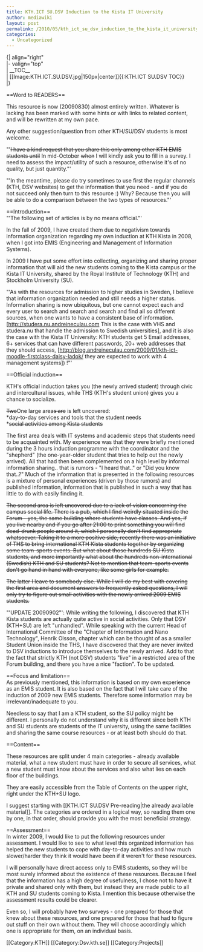 ```yaml
---
title: KTH.ICT SU.DSV Induction to the Kista IT University
author: mediawiki
layout: post
permalink: /2010/05/kth_ict_su_dsv_induction_to_the_kista_it_university/
categories:
  - Uncategorized
---
```

{| align="right"  
|- valign="top"  
| \_\_TOC\_\_  
| [[Image:KTH.ICT.SU.DSV.jpg|150px|center]]{{:KTH.ICT SU.DSV TOC}}  
|}

==Word to READERS==

This resource is now (20090830) almost entirely written. Whatever is lacking has been marked with some hints or with links to related content, and will be rewritten at my own pace.

Any other suggestion/question from other KTH/SU/DSV students is most welcome.

"'<s>I have a kind request that you share this only among other KTH EMIS students until</s> In mid-October <s>when</s> I will kindly ask you to fill in a survey. I need to assess the impact/utility of such a resource, otherwise it's of no quality, but just quantity."'

"'In the meantime, please do try sometimes to use first the regular channels (KTH, DSV websites) to get the information that you need - and if you do not succeed only then turn to this resource :) Why? Because then you will be able to do a comparison between the two types of resources."'

==Introduction==  
"'The following set of articles is by no means official."'

In the fall of 2009, I have created them due to negativism towards information organization regarding my own induction at KTH Kista in 2008, when I got into EMIS (Engineering and Management of Information Systems).

In 2009 I have put some effort into collecting, organizing and sharing proper information that will aid the new students coming to the Kista campus or the Kista IT University, shared by the Royal Institute of Technology (KTH) and Stockholm University (SU).

"'As with the resources for admission to higher studies in Sweden, I believe that information organization needed and still needs a higher status. Information sharing is now ubiquitous, but one cannot expect each and every user to search and search and search and find all so different sources, when one wants to have a consistent base of information. [http://studera.nu.andreineculau.com This is the case with VHS and studera.nu that handle the admission to Swedish universities], and it is also the case with the Kista IT University: KTH students get 5 Email addresses, 6+ services that can have different passwords, 20+ web addresses that they should access, [http://blog.andreineculau.com/2009/01/kth-ict-moodle-firstclass-daisy-ladok/ they are expected to work with 4 management systems]) !"'

==Official induction==

KTH's official induction takes you (the newly arrived student) through civic and intercultural issues, while THS (KTH's student union) gives you a chance to socialize.

<s>Two</s>One large area<s>s are</s> is left uncovered:  
*day-to-day services and tools that the student needs  
*<s>social activities among Kista students</s>

The first area deals with IT systems and academic steps that students need to be acquainted with. My experience was that they were briefly mentioned during the 3 hours induction programme with the coordinator and the "shepherd" (the one-year-older student that tries to help out the newly arrived). All that had then been complemented on a high level by informal information sharing.. that is rumors - "I heard that.." or "Did you know that..?" Much of the information that is presented in the following resources is a mixture of personal experiences (driven by those rumors) and published information, information that is published in such a way that has little to do with easily finding it.

<s>The second area is left uncovered due to a lack of vision concerning the campus social life. There is a pub, which I find weirdly situated inside the Forum - yes, the same building where students have classes. And yes, if you live nearby and if you go after 21:00 to print something you will find dead-drunk people around it, which I personally don't find appropriate whatsoever. Taking it to a more positive side, recently there was an initiative of THS to bring international KTH Kista students together by organizing some team-sports events. But what about those hundreds SU Kista students, and more importantly what about the hundreds non-international (Swedish) KTH and SU students? Not to mention that team-sports events don't go hand in hand with everyone, like some girls for example.</s>

<s>The latter I leave to somebody else. While I will do my best with covering the first area and document answers to frequently asked questions, I will only try to figure out small activities with the newly arrived 2009 EMIS students.</s>

"'UPDATE 20090902"': While writing the following, I discovered that KTH Kista students are actually quite active in social activities. Only that DSV (KTH+SU) are left "unhandled". While speaking with the current Head of International Committee of the "Chapter of Information and Nano Technology", Henrik Olsson, chapter which can be thought of as a smaller Student Union inside the THS, I have discovered that they are never invited to DSV inductions to introduce themselves to the newly arrived. Add to that the fact that strictly KTH (not DSV) students "live" in a restricted area of the Forum building, and there you have a nice "faction". To be updated.

==Focus and limitation==  
As previously mentioned, this information is based on my own experience as an EMIS student. It is also based on the fact that I will take care of the induction of 2009 new EMIS students. Therefore some information may be irrelevant/inadequate to you.

Needless to say that I am a KTH student, so the SU policy might be different. I personally do not understand why it is different since both KTH and SU students are students of the IT university, using the same facilities and sharing the same course resources - or at least both should do that.

==Content==

These resources are split under 4 main categories - already available material, what a new student must have in order to secure all services, what a new student must know about the services and also what lies on each floor of the buildings.

They are easily accessible from the Table of Contents on the upper right, right under the KTH+SU logo.

I suggest starting with [[KTH.ICT SU.DSV Pre-reading|the already available material]]. The categories are ordered in a logical way, so reading them one by one, in that order, should provide you with the most beneficial strategy.

==Assessment==  
In winter 2009, I would like to put the following resources under assessment. I would like to see to what level this organized information has helped the new students to cope with day-to-day activities and how much slower/harder they think it would have been if it weren't for these resources.

I will personally have direct access only to EMIS students, so they will be most surely informed about the existence of these resources. Because I feel that the information has a high degree of usefulness, I chose not to have it private and shared only with them, but instead they are made public to all KTH and SU students coming to Kista. I mention this because otherwise the assessment results could be clearer.

Even so, I will probably have two surveys - one prepared for those that knew about these resources, and one prepared for those that had to figure out stuff on their own without them. They will choose accordingly which one is appropriate for them, on an individual basis.

\[[Category:KTH]\] \[[Category:Dsv.kth.se\]] [[Category:Projects]]